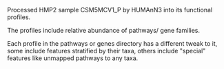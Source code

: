 Processed HMP2 sample CSM5MCV1_P by HUMAnN3 into its functional profiles.

The profiles include relative abundance of pathways/ gene families.

Each profile in the pathways or genes directory has a different tweak to it, some include features stratified by their taxa, others include "special" features like unmapped pathways to any taxa.
